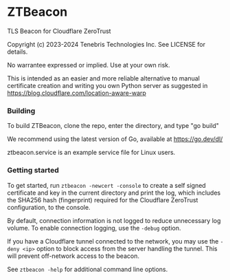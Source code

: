 # ZTBeacon

TLS Beacon for Cloudflare ZeroTrust

Copyright (c) 2023-2024 Tenebris Technologies Inc. See LICENSE for details.

No warrantee expressed or implied. Use at your own risk.

This is intended as an easier and more reliable alternative to manual certificate creation and writing you own
Python server as suggested in https://blog.cloudflare.com/location-aware-warp

### Building
To build ZTBeacon, clone the repo, enter the directory, and type "go build"

We recommend using the latest version of Go, available at https://go.dev/dl/

ztbeacon.service is an example service file for Linux users.

### Getting started
To get started, run `ztbeacon -newcert -console` to create a self signed certificate and key in the current directory
and print the log, which includes the SHA256 hash (fingerprint) required for the Cloudflare ZeroTrust configuration,
to the console.

By default, connection information is not logged to reduce unnecessary log volume. To enable connection logging,
use the `-debug` option.

If you have a Cloudflare tunnel connected to the network, you may use the `-deny <ip>` option to block access from the
server handling the tunnel. This will prevent off-network access to the beacon.

See `ztbeacon -help` for additional command line options.
